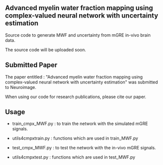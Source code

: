## Advanced myelin water fraction mapping using complex-valued neural network with uncertainty estimation

Source code to generate MWF and uncertainty from mGRE in-vivo brain data.

The source code will be uploaded soon.

## Submitted Paper

The paper entitled : "Advanced myelin water fraction mapping using complex-valued neural network with uncertainty estimation" was submitted to Neuroimage.

When using our code for research publications, please cite our paper.

## Usage

* train_cmpx_MWF.py : to train the network with the simulated mGRE signals.
* utils4cmpxtrain.py : functions which are used in train_MWF.py

* test_cmpx_MWF.py : to test the network with the in-vivo mGRE signals.
* utils4cmpxtest.py : functions which are used in test_MWF.py
